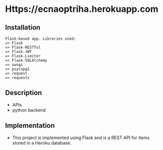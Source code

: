 # Https://ecnaoptriha.herokuapp.com


## Installation

```
Flask-based app. Libraries used:
=> Flask
=> Flask-RESTful
=> Flask-JWT
=> Flask-Limiter
=> Flask-SQLAlchemy
=> uwsgi
=> psycopg2
=> request
=> requests
```


## Description

- APIs
- python backend


## Implementation

- This project is implemented using Flask and is a REST API for items stored in a Heroku database.

